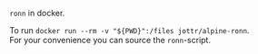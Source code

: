 `ronn` in docker.  

To run `docker run --rm -v "${PWD}":/files jottr/alpine-ronn`.  
For your convenience you can source the `ronn`-script.
